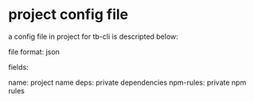 # project config file

a config file in project for tb-cli is descripted below:

file format: json

fields:

name: project name
deps: private dependencies
npm-rules: private npm rules

